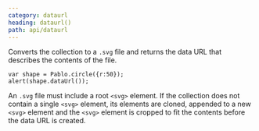 ```yaml
---
category: dataurl
heading: dataurl()
path: api/dataurl
---
```


Converts the collection to a `.svg` file and returns the data URL that describes the contents of the file.

    var shape = Pablo.circle({r:50});
    alert(shape.dataUrl());

An `.svg` file must include a root `<svg>` element. If the collection does not contain a single `<svg>` element, its elements are cloned, appended to a new `<svg>` element and the `<svg>` element is cropped to fit the contents before the data URL is created.

